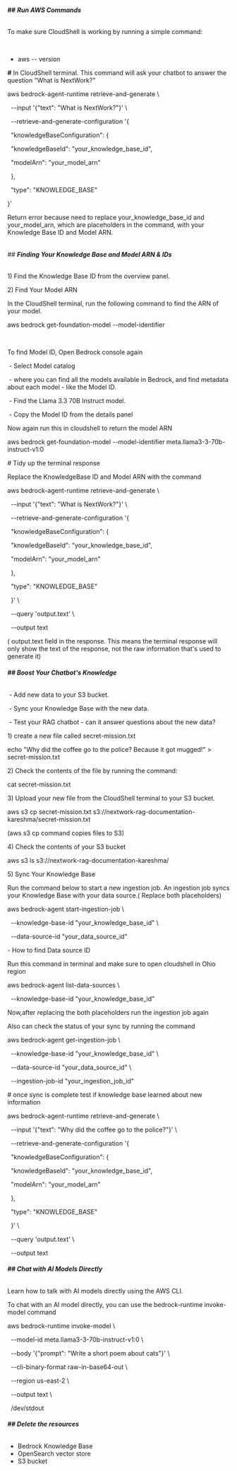 ###### ***##*** ***Run AWS Commands*** 



To make sure CloudShell is working by running a simple command:

&nbsp;    

* aws -- version 



***#*** In CloudShell terminal. This command will ask your chatbot to answer the question "What is NextWork?"





aws bedrock-agent-runtime retrieve-and-generate \\

&nbsp;  --input '{"text": "What is NextWork?"}' \\

&nbsp;  --retrieve-and-generate-configuration '{

&nbsp;      "knowledgeBaseConfiguration": {

&nbsp;          "knowledgeBaseId": "your\_knowledge\_base\_id",

&nbsp;          "modelArn": "your\_model\_arn"

&nbsp; },

&nbsp; "type": "KNOWLEDGE\_BASE"

}'



Return error because need to replace your\_knowledge\_base\_id and your\_model\_arn, which are placeholders in the command, with your Knowledge Base ID and Model ARN.

###### 

###### \## ***Finding Your Knowledge Base and Model ARN \& IDs***



1\) Find the Knowledge Base ID from the overview panel.

2\) Find Your Model ARN



In the CloudShell terminal, run the following command to find the ARN of your model.



aws bedrock get-foundation-model --model-identifier <your-model-id>

&nbsp;

To find Model ID, Open Bedrock console again 

&nbsp;- Select Model catalog

&nbsp;- where you can find all the models available in Bedrock, and find metadata about each model - like the Model ID.

&nbsp;- Find the Llama 3.3 70B Instruct model.

&nbsp;- Copy the Model ID from the details panel



Now again run this in cloudshell to return the model ARN 



aws bedrock get-foundation-model --model-identifier meta.llama3-3-70b-instruct-v1:0





\# Tidy up the terminal response

Replace the KnowledgeBase ID and Model ARN with the command 



aws bedrock-agent-runtime retrieve-and-generate \\

&nbsp;   --input '{"text": "What is NextWork?"}' \\

&nbsp;   --retrieve-and-generate-configuration '{

&nbsp;       "knowledgeBaseConfiguration": {

&nbsp;           "knowledgeBaseId": "your\_knowledge\_base\_id",

&nbsp;           "modelArn": "your\_model\_arn"

&nbsp;       },

&nbsp;       "type": "KNOWLEDGE\_BASE"

&nbsp;   }' \\

&nbsp;   --query 'output.text' \\

&nbsp;   --output text



( output.text field in the response. This means the terminal response will only show the text of the response, not the raw information that's used to generate it)



###### ***## Boost Your Chatbot's Knowledge*** 



&nbsp;- Add new data to your S3 bucket.

&nbsp;- Sync your Knowledge Base with the new data.

&nbsp;- Test your RAG chatbot - can it answer questions about the new data?



1\) create a new file called secret-mission.txt



echo "Why did the coffee go to the police? Because it got mugged!" > secret-mission.txt



2\) Check the contents of the file by running the command: 



cat secret-mission.txt



3\) Upload your new file from the CloudShell terminal to your S3 bucket.



aws s3 cp secret-mission.txt s3://nextwork-rag-documentation-kareshma/secret-mission.txt



(aws s3 cp command copies files to S3)



4\) Check the contents of your S3 bucket



aws s3 ls s3://nextwork-rag-documentation-kareshma/



5\) Sync Your Knowledge Base



Run the command below to start a new ingestion job. An ingestion job syncs your Knowledge Base with your data source.( Replace both placeholders) 



aws bedrock-agent start-ingestion-job \\

&nbsp;   --knowledge-base-id "your\_knowledge\_base\_id" \\

&nbsp;   --data-source-id "your\_data\_source\_id"

\- How to find Data source ID 

Run this command in terminal and make sure to open cloudshell in Ohio region 



aws bedrock-agent list-data-sources \\

&nbsp;   --knowledge-base-id "your\_knowledge\_base\_id"



Now,after replacing the both placeholders run the ingestion job again 

Also can check the status of your sync by running the command



aws bedrock-agent get-ingestion-job \\

&nbsp;   --knowledge-base-id "your\_knowledge\_base\_id" \\

&nbsp;   --data-source-id "your\_data\_source\_id" \\

&nbsp;   --ingestion-job-id "your\_ingestion\_job\_id"



\# once sync is complete test if knowledge base learned about new information



aws bedrock-agent-runtime retrieve-and-generate \\

&nbsp;   --input '{"text": "Why did the coffee go to the police?"}' \\

&nbsp;   --retrieve-and-generate-configuration '{

&nbsp;       "knowledgeBaseConfiguration": {

&nbsp;           "knowledgeBaseId": "your\_knowledge\_base\_id",

&nbsp;           "modelArn": "your\_model\_arn"

&nbsp;       },

&nbsp;       "type": "KNOWLEDGE\_BASE"

&nbsp;   }' \\

&nbsp;   --query 'output.text' \\

&nbsp;   --output text

 

###### ***## Chat with AI Models Directly***



Learn how to talk with AI models directly using the AWS CLI.



To chat with an AI model directly, you can use the bedrock-runtime invoke-model command



aws bedrock-runtime invoke-model \\

&nbsp;   --model-id meta.llama3-3-70b-instruct-v1:0 \\

&nbsp;   --body '{"prompt": "Write a short poem about cats"}' \\

&nbsp;   --cli-binary-format raw-in-base64-out \\

&nbsp;   --region us-east-2 \\

&nbsp;   --output text \\

&nbsp;   /dev/stdout



###### ***## Delete the resources*** 



* Bedrock Knowledge Base
* OpenSearch vector store
* S3 bucket





